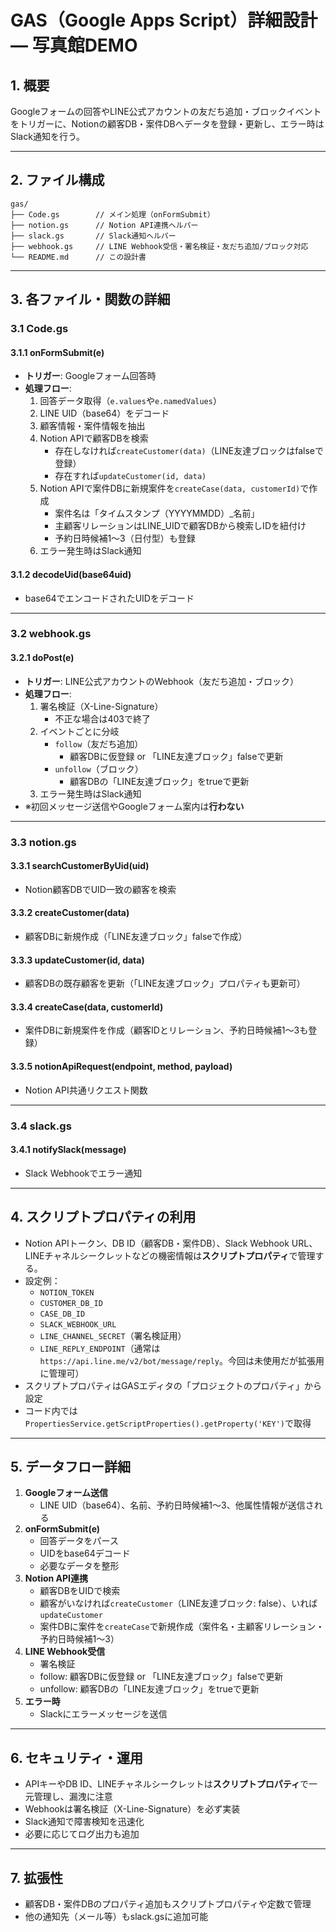# GAS（Google Apps Script）詳細設計 — 写真館DEMO

## 1. 概要
Googleフォームの回答やLINE公式アカウントの友だち追加・ブロックイベントをトリガーに、Notionの顧客DB・案件DBへデータを登録・更新し、エラー時はSlack通知を行う。

---

## 2. ファイル構成

```
gas/
├── Code.gs        // メイン処理（onFormSubmit）
├── notion.gs      // Notion API連携ヘルパー
├── slack.gs       // Slack通知ヘルパー
├── webhook.gs     // LINE Webhook受信・署名検証・友だち追加/ブロック対応
└── README.md      // この設計書
```

---

## 3. 各ファイル・関数の詳細

### 3.1 Code.gs

#### 3.1.1 onFormSubmit(e)
- **トリガー**: Googleフォーム回答時
- **処理フロー**:
  1. 回答データ取得（`e.values`や`e.namedValues`）
  2. LINE UID（base64）をデコード
  3. 顧客情報・案件情報を抽出
  4. Notion APIで顧客DBを検索
      - 存在しなければ`createCustomer(data)`（LINE友達ブロックはfalseで登録）
      - 存在すれば`updateCustomer(id, data)`
  5. Notion APIで案件DBに新規案件を`createCase(data, customerId)`で作成
      - 案件名は「タイムスタンプ（YYYYMMDD）_名前」
      - 主顧客リレーションはLINE_UIDで顧客DBから検索しIDを紐付け
      - 予約日時候補1〜3（日付型）も登録
  6. エラー発生時はSlack通知

#### 3.1.2 decodeUid(base64uid)
- base64でエンコードされたUIDをデコード

---

### 3.2 webhook.gs

#### 3.2.1 doPost(e)
- **トリガー**: LINE公式アカウントのWebhook（友だち追加・ブロック）
- **処理フロー**:
  1. 署名検証（X-Line-Signature）
      - 不正な場合は403で終了
  2. イベントごとに分岐
      - `follow`（友だち追加）
        - 顧客DBに仮登録 or 「LINE友達ブロック」falseで更新
      - `unfollow`（ブロック）
        - 顧客DBの「LINE友達ブロック」をtrueで更新
  3. エラー発生時はSlack通知
- ※初回メッセージ送信やGoogleフォーム案内は**行わない**

---

### 3.3 notion.gs

#### 3.3.1 searchCustomerByUid(uid)
- Notion顧客DBでUID一致の顧客を検索

#### 3.3.2 createCustomer(data)
- 顧客DBに新規作成（「LINE友達ブロック」falseで作成）

#### 3.3.3 updateCustomer(id, data)
- 顧客DBの既存顧客を更新（「LINE友達ブロック」プロパティも更新可）

#### 3.3.4 createCase(data, customerId)
- 案件DBに新規案件を作成（顧客IDとリレーション、予約日時候補1〜3も登録）

#### 3.3.5 notionApiRequest(endpoint, method, payload)
- Notion API共通リクエスト関数

---

### 3.4 slack.gs

#### 3.4.1 notifySlack(message)
- Slack Webhookでエラー通知

---

## 4. スクリプトプロパティの利用

- Notion APIトークン、DB ID（顧客DB・案件DB）、Slack Webhook URL、LINEチャネルシークレットなどの機密情報は**スクリプトプロパティ**で管理する。
- 設定例：
  - `NOTION_TOKEN`
  - `CUSTOMER_DB_ID`
  - `CASE_DB_ID`
  - `SLACK_WEBHOOK_URL`
  - `LINE_CHANNEL_SECRET`（署名検証用）
  - `LINE_REPLY_ENDPOINT`（通常は `https://api.line.me/v2/bot/message/reply`。今回は未使用だが拡張用に管理可）
- スクリプトプロパティはGASエディタの「プロジェクトのプロパティ」から設定
- コード内では`PropertiesService.getScriptProperties().getProperty('KEY')`で取得

---

## 5. データフロー詳細

1. **Googleフォーム送信**
    - LINE UID（base64）、名前、予約日時候補1〜3、他属性情報が送信される
2. **onFormSubmit(e)**
    - 回答データをパース
    - UIDをbase64デコード
    - 必要なデータを整形
3. **Notion API連携**
    - 顧客DBをUIDで検索
    - 顧客がいなければ`createCustomer`（LINE友達ブロック: false）、いれば`updateCustomer`
    - 案件DBに案件を`createCase`で新規作成（案件名・主顧客リレーション・予約日時候補1〜3）
4. **LINE Webhook受信**
    - 署名検証
    - follow: 顧客DBに仮登録 or 「LINE友達ブロック」falseで更新
    - unfollow: 顧客DBの「LINE友達ブロック」をtrueで更新
5. **エラー時**
    - Slackにエラーメッセージを送信

---

## 6. セキュリティ・運用

- APIキーやDB ID、LINEチャネルシークレットは**スクリプトプロパティ**で一元管理し、漏洩に注意
- Webhookは署名検証（X-Line-Signature）を必ず実装
- Slack通知で障害検知を迅速化
- 必要に応じてログ出力も追加

---

## 7. 拡張性

- 顧客DB・案件DBのプロパティ追加もスクリプトプロパティや定数で管理
- 他の通知先（メール等）もslack.gsに追加可能 